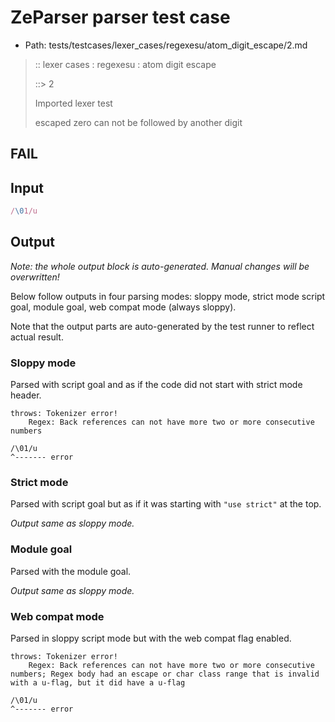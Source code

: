 # ZeParser parser test case

- Path: tests/testcases/lexer_cases/regexesu/atom_digit_escape/2.md

> :: lexer cases : regexesu : atom digit escape
>
> ::> 2
>
> Imported lexer test
>
> escaped zero can not be followed by another digit

## FAIL

## Input

`````js
/\01/u
`````

## Output

_Note: the whole output block is auto-generated. Manual changes will be overwritten!_

Below follow outputs in four parsing modes: sloppy mode, strict mode script goal, module goal, web compat mode (always sloppy).

Note that the output parts are auto-generated by the test runner to reflect actual result.

### Sloppy mode

Parsed with script goal and as if the code did not start with strict mode header.

`````
throws: Tokenizer error!
    Regex: Back references can not have more two or more consecutive numbers

/\01/u
^------- error
`````

### Strict mode

Parsed with script goal but as if it was starting with `"use strict"` at the top.

_Output same as sloppy mode._

### Module goal

Parsed with the module goal.

_Output same as sloppy mode._

### Web compat mode

Parsed in sloppy script mode but with the web compat flag enabled.

`````
throws: Tokenizer error!
    Regex: Back references can not have more two or more consecutive numbers; Regex body had an escape or char class range that is invalid with a u-flag, but it did have a u-flag

/\01/u
^------- error
`````

